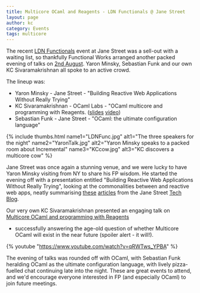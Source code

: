 ```yaml
---
title: Multicore OCaml and Reagents - LDN Functionals @ Jane Street
layout: page
author: kc
category: Events
tags: multicore
---
```


The recent [LDN
Functionals](https://www.meetup.com/London-Functionals/)
event at Jane Street was a sell-out with a waiting list, so thankfully
Functional Works arranged another packed evening of talks on [2nd
August](http://www.meetup.com/London-Functionals/events/232615906/).
Yaron Minsky, Sebastian Funk and our own KC Sivaramakrishnan all spoke
to an active crowd.

The lineup was:

-   Yaron Minsky - Jane Street - "Building Reactive Web Applications
    Without Really Trying"
-   KC Sivaramakrishnan - OCaml Labs - "OCaml multicore and programming
    with Reagents.
    ([slides](https://speakerdeck.com/kayceesrk/reagents-lock-free-programming-for-the-masses)
    [video](https://www.youtube.com/watch?v=qRWTws_YPBA))
-   Sebastian Funk - Jane Street - "OCaml: the ultimate configuration
    language"

{% include thumbs.html name1="LDNFunc.jpg" alt1="The three speakers for the night" name2="YaronTalk.jpg" alt2="Yaron Minsky speaks to a packed room about Incremental" name3="KCcow.jpg" alt3="KC discovers a multicore cow" %}

Jane Street was once again a stunning venue, and we were lucky to have
Yaron Minsky visiting from NY to share his FP wisdom. He started the
evening off with a presentation entitled "Building Reactive Web
Applications Without Really Trying", looking at the commonalities
between and reactive web apps, neatly summarising
[these](https://blogs.janestreet.com/incrementality-and-the-web/)
[articles](https://blogs.janestreet.com/self-adjusting-dom/) from the
Jane Street [Tech Blog](https://blogs.janestreet.com/).

Our very own KC Sivaramakrishnan presented an engaging talk on [Multicore OCaml and programming with
Reagents](https://speakerdeck.com/kayceesrk/reagents-lock-free-programming-for-the-masses)
- successfully answering the age-old question of whether Multicore OCaml
will exist in the near future (spoiler alert - it will!).

{% youtube "https://www.youtube.com/watch?v=qRWTws_YPBA" %}

The evening of talks was rounded off with OCaml, with Sebastian Funk
heralding OCaml as the ultimate configuration language, with lively
pizza-fuelled chat continuing late into the night. These are great
events to attend, and we'd encourage everyone interested in FP (and
especially OCaml) to join future meetings.
